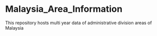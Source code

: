# Malaysia_Area_Information
This repository hosts multi year data of administrative division areas of Malaysia
